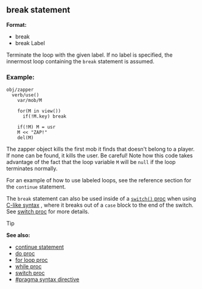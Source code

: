 ## break statement


**Format:**
+   break
+   break Label


Terminate the loop with the given label. If no label is
specified, the innermost loop containing the `break` statement is
assumed.
### Example:

```dm
obj/zapper
  verb/use()
    var/mob/M

    for(M in view())
      if(!M.key) break

    if(!M) M = usr
    M << "ZAP!"
    del(M)
```

The zapper object kills the first mob it finds that doesn\'t
belong to a player. If none can be found, it kills the user. Be careful!
Note how this code takes advantage of the fact that the loop variable
`M` will be `null` if the loop terminates normally.

For an example of how to use labeled loops, see the reference
section for the `continue` statement. 

The `break` statement can also be used inside of a [`switch()` proc](/ref/proc/switch.md)  when using
[C-like syntax](/ref/DM/preprocessor/pragma/syntax.md) , where it breaks out of
a `case` block to the end of the switch. See [switch proc](/ref/proc/switch.md) for more details.

> [!TIP] 
> **See also:**
> +   [continue statement](/ref/proc/continue.md) 
> +   [do proc](/ref/proc/do.md) 
> +   [for loop proc](/ref/proc/for/loop.md) 
> +   [while proc](/ref/proc/while.md) 
> +   [switch proc](/ref/proc/switch.md) 
> +   [#pragma syntax directive](/ref/DM/preprocessor/pragma/syntax.md) 